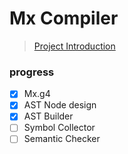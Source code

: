 # Mx Compiler

> [Project Introduction](https://github.com/ACMClassCourses/Compiler-Design-Implementation)

### progress

- [x] Mx.g4
- [x] AST Node design
- [x] AST Builder
- [ ] Symbol Collector
- [ ] Semantic Checker